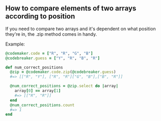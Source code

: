 ## How to compare elements of two arrays according to position

If you need to compare two arrays and it's dependent on what position they're in, the .zip method comes in handy.

Example:
```ruby
@codemaker.code = ["R", "R", "G", "B"]
@codebreaker.guess = ["Y", "R", "B", "R"]

def num_correct_positions
  @zip = @codemaker.code.zip(@codebreaker.guess)
  #=> [["R", "Y"], ["R", "R"]["G", "B"],["B", "R"]]

  @num_correct_positions = @zip.select do |array|
    array[0] == array[1]
    #=> [["R", "R"]]
  end
  @num_correct_positions.count
  #=> 1
end
```
